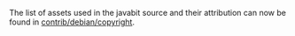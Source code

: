 The list of assets used in the javabit source and their attribution can now be found in [contrib/debian/copyright](../contrib/debian/copyright).
